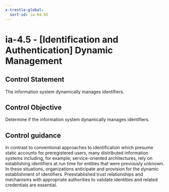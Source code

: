 ```yaml
---
x-trestle-global:
  sort-id: ia-04.05
---
```


# ia-4.5 - \[Identification and Authentication\] Dynamic Management

## Control Statement

The information system dynamically manages identifiers.

## Control Objective

Determine if the information system dynamically manages identifiers.

## Control guidance

In contrast to conventional approaches to identification which presume static accounts for preregistered users, many distributed information systems including, for example, service-oriented architectures, rely on establishing identifiers at run time for entities that were previously unknown. In these situations, organizations anticipate and provision for the dynamic establishment of identifiers. Preestablished trust relationships and mechanisms with appropriate authorities to validate identities and related credentials are essential.
